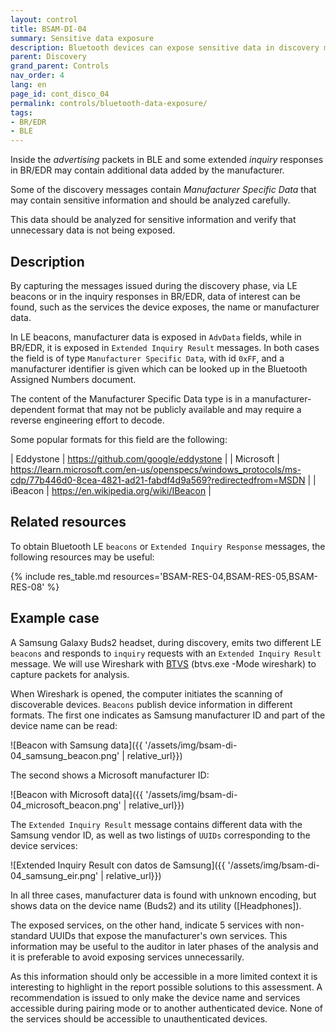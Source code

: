 ```yaml
---
layout: control
title: BSAM-DI-04
summary: Sensitive data exposure
description: Bluetooth devices can expose sensitive data in discovery messages. Analyze these data to prevent personal information from being exposed.
parent: Discovery
grand_parent: Controls
nav_order: 4
lang: en
page_id: cont_disco_04
permalink: controls/bluetooth-data-exposure/
tags:
- BR/EDR
- BLE
---
```



Inside the _advertising_ packets in BLE and some extended _inquiry_ responses in BR/EDR may contain additional data added by the manufacturer.

Some of the discovery messages contain _Manufacturer Specific Data_ that may contain sensitive information and should be analyzed carefully.

This data should be analyzed for sensitive information and verify that unnecessary data is not being exposed.

## Description

By capturing the messages issued during the discovery phase, via LE beacons or in the inquiry responses in BR/EDR, data of interest can be found, such as the services the device exposes, the name or manufacturer data.

In LE beacons, manufacturer data is exposed in `AdvData` fields, while in BR/EDR, it is exposed in `Extended Inquiry Result` messages. In both cases the field is of type `Manufacturer Specific Data`, with id `0xFF`, and a manufacturer identifier is given which can be looked up in the Bluetooth Assigned Numbers document.

The content of the Manufacturer Specific Data type is in a manufacturer-dependent format that may not be publicly available and may require a reverse engineering effort to decode.

Some popular formats for this field are the following:

| Eddystone | <https://github.com/google/eddystone> |
| Microsoft | <https://learn.microsoft.com/en-us/openspecs/windows_protocols/ms-cdp/77b446d0-8cea-4821-ad21-fabdf4d9a569?redirectedfrom=MSDN> |
| iBeacon   | <https://en.wikipedia.org/wiki/IBeacon> |


## Related resources

To obtain Bluetooth LE `beacons` or `Extended Inquiry Response` messages, the following resources may be useful:

{% include res_table.md resources='BSAM-RES-04,BSAM-RES-05,BSAM-RES-08' %}


## Example case

A Samsung Galaxy Buds2 headset, during discovery, emits two different LE `beacons` and responds to `inquiry` requests with an `Extended Inquiry Result` message. We will use Wireshark with [BTVS](https://learn.microsoft.com/en-us/windows-hardware/drivers/bluetooth/testing-btp-tools-btvs) (btvs.exe -Mode wireshark) to capture packets for analysis.

When Wireshark is opened, the computer initiates the scanning of discoverable devices. `Beacons` publish device information in different formats. The first one indicates as Samsung manufacturer ID and part of the device name can be read:

![Beacon with Samsung data]({{ '/assets/img/bsam-di-04_samsung_beacon.png' | relative_url}})

The second shows a Microsoft manufacturer ID:

![Beacon with Microsoft data]({{ '/assets/img/bsam-di-04_microsoft_beacon.png' | relative_url}})

The `Extended Inquiry Result` message contains different data with the Samsung vendor ID, as well as two listings of `UUIDs` corresponding to the device services:

![Extended Inquiry Result con datos de Samsung]({{ '/assets/img/bsam-di-04_samsung_eir.png' | relative_url}})

In all three cases, manufacturer data is found with unknown encoding, but shows data on the device name (Buds2) and its utility ([Headphones]).

The exposed services, on the other hand, indicate 5 services with non-standard UUIDs that expose the manufacturer's own services. This information may be useful to the auditor in later phases of the analysis and it is preferable to avoid exposing services unnecessarily.

As this information should only be accessible in a more limited context it is interesting to highlight in the report possible solutions to this assessment. A recommendation is issued to only make the device name and services accessible during pairing mode or to another authenticated device. None of the services should be accessible to unauthenticated devices.
